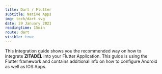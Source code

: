 ```yaml
---
title: Dart / Flutter
subtitle: Native Apps
img: tech/dart.svg
date: 29 January 2021
readingtime: 15min
route: dart
visible: true
---
```


This Integration guide shows you the recommended way on how to integrate **ZITADEL** into your Flutter Application.
This guide is using the Flutter framework and contains additional info on how to configure Android as well as IOS Apps.